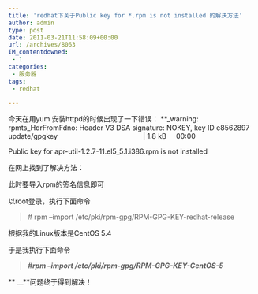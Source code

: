 ```yaml
---
title: 'redhat下关于Public key for *.rpm is not installed 的解决方法'
author: admin
type: post
date: 2011-03-21T11:58:09+00:00
url: /archives/8063
IM_contentdowned:
 - 1
categories:
 - 服务器
tags:
 - redhat

---
```

今天在用yum 安装httpd的时候出现了一下错误：
**_warning: rpmts_HdrFromFdno: Header V3 DSA signature: NOKEY, key ID e8562897
update/gpgkey                                            | 1.8 kB     00:00



Public key for apr-util-1.2.7-11.el5_5.1.i386.rpm is not installed

在网上找到了解决方法：

此时要导入rpm的签名信息即可

以root登录，执行下面命令

> \# rpm –import /etc/pki/rpm-gpg/RPM-GPG-KEY-redhat-release

根据我的Linux版本是CentOS 5.4

于是我执行下面命令

> **_#rpm –import /etc/pki/rpm-gpg/RPM-GPG-KEY-CentOS-5_**

** __**问题终于得到解决！